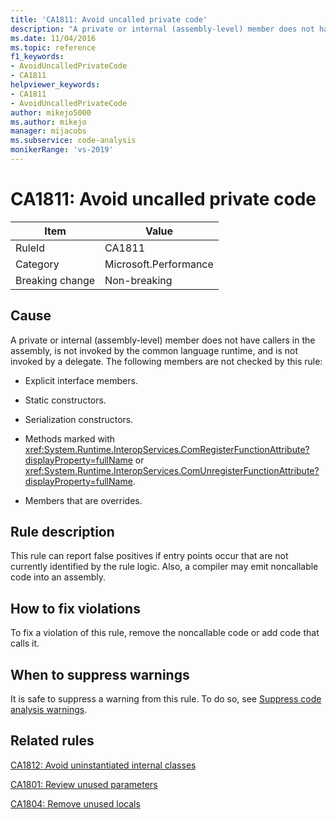 ```yaml
---
title: 'CA1811: Avoid uncalled private code'
description: "A private or internal (assembly-level) member does not have callers in the assembly, is not invoked by the common language runtime, and is not invoked by a delegate."
ms.date: 11/04/2016
ms.topic: reference
f1_keywords:
- AvoidUncalledPrivateCode
- CA1811
helpviewer_keywords:
- CA1811
- AvoidUncalledPrivateCode
author: mikejo5000
ms.author: mikejo
manager: mijacobs
ms.subservice: code-analysis
monikerRange: 'vs-2019'
---
```

# CA1811: Avoid uncalled private code

|Item|Value|
|-|-|
|RuleId|CA1811|
|Category|Microsoft.Performance|
|Breaking change|Non-breaking|

## Cause
A private or internal (assembly-level) member does not have callers in the assembly, is not invoked by the common language runtime, and is not invoked by a delegate. The following members are not checked by this rule:

- Explicit interface members.

- Static constructors.

- Serialization constructors.

- Methods marked with <xref:System.Runtime.InteropServices.ComRegisterFunctionAttribute?displayProperty=fullName> or <xref:System.Runtime.InteropServices.ComUnregisterFunctionAttribute?displayProperty=fullName>.

- Members that are overrides.

## Rule description
This rule can report false positives if entry points occur that are not currently identified by the rule logic. Also, a compiler may emit noncallable code into an assembly.

## How to fix violations
To fix a violation of this rule, remove the noncallable code or add code that calls it.

## When to suppress warnings
It is safe to suppress a warning from this rule. To do so, see [Suppress code analysis warnings](../code-quality/in-source-suppression-overview.md).

## Related rules
[CA1812: Avoid uninstantiated internal classes](/dotnet/fundamentals/code-analysis/quality-rules/ca1812)

[CA1801: Review unused parameters](/dotnet/fundamentals/code-analysis/quality-rules/ca1801)

[CA1804: Remove unused locals](../code-quality/ca1804.md)

